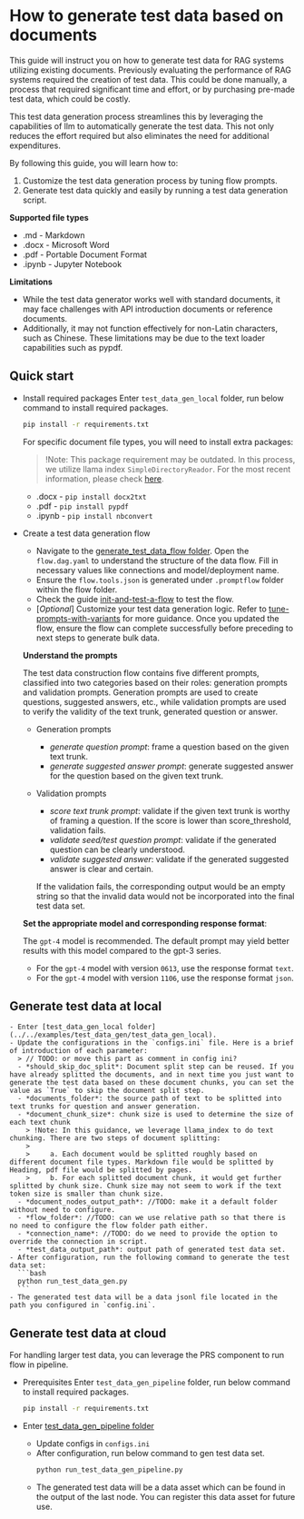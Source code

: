 # How to generate test data based on documents
This guide will instruct you on how to generate test data for RAG systems utilizing existing documents.
Previously evaluating the performance of RAG systems required the creation of test data. This could be done manually, a process that required significant time and effort, or by purchasing pre-made test data, which could be costly.

This test data generation process streamlines this by leveraging the capabilities of llm to automatically generate the test data. This not only reduces the effort required but also eliminates the need for additional expenditures.

By following this guide, you will learn how to:
1. Customize the test data generation process by tuning flow prompts.
2. Generate test data quickly and easily by running a test data generation script.

**Supported file types**
- .md - Markdown
- .docx - Microsoft Word
- .pdf - Portable Document Format
- .ipynb - Jupyter Notebook

**Limitations**

- While the test data generator works well with standard documents, it may face challenges with API introduction documents or reference documents.
- Additionally, it may not function effectively for non-Latin characters, such as Chinese. These limitations may be due to the text loader capabilities such as pypdf.

## Quick start
- Install required packages
Enter `test_data_gen_local` folder, run below command to install required packages.
  ```bash
  pip install -r requirements.txt
  ```

  For specific document file types, you will need to install extra packages:
  > !Note: This package requirement may be outdated. In this process, we utilize llama index `SimpleDirectoryReador`. For the most recent information, please check [here](https://docs.llamaindex.ai/en/stable/examples/data_connectors/simple_directory_reader.html).
  - .docx - `pip install docx2txt`
  - .pdf - `pip install pypdf`
  - .ipynb - `pip install nbconvert`

- Create a test data generation flow
  - Navigate to the [generate_test_data_flow folder](../../examples/gen_test_data/generate_test_data_flow/). Open the `flow.dag.yaml` to understand the structure of the data flow. Fill in necessary values like connections and model/deployment name.
  - Ensure the `flow.tools.json` is generated under `.promptflow` folder within the flow folder.
  - Check the guide [init-and-test-a-flow](https://microsoft.github.io/promptflow/how-to-guides/init-and-test-a-flow.html) to test the flow.
  - [*Optional*] Customize your test data generation logic. Refer to [tune-prompts-with-variants](https://microsoft.github.io/promptflow/how-to-guides/tune-prompts-with-variants.html) for more guidance. Once you updated the flow, ensure the flow can complete successfully before preceding to next steps to generate bulk data.
  
  **Understand the prompts**
  
  The test data construction flow contains five different prompts, classified into two categories based on their roles: generation prompts and validation prompts. Generation prompts are used to create questions, suggested answers, etc., while validation prompts are used to verify the validity of the text trunk, generated question or answer.
  - Generation prompts
    - *generate question prompt*: frame a question based on the given text trunk.
    - *generate suggested answer prompt*: generate suggested answer for the question based on the given text trunk.
  - Validation prompts
    - *score text trunk prompt*: validate if the given text trunk is worthy of framing a question. If the score is lower than score_threshold, validation fails.
    - *validate seed/test question prompt*: validate if the generated question can be clearly understood.
    - *validate suggested answer*: validate if the generated suggested answer is clear and certain.

    If the validation fails, the corresponding output would be an empty string so that the invalid data would not be incorporated into the final test data set.
  
  **Set the appropriate model and corresponding response format**:
  
  The `gpt-4` model is recommended. The default prompt may yield better results with this model compared to the gpt-3 series.
  - For the `gpt-4` model with version `0613`, use the response format `text`.
  - For the `gpt-4` model with version `1106`, use the response format `json`.

## Generate test data at local
    - Enter [test_data_gen_local folder](../../examples/test_data_gen/test_data_gen_local).
    - Update the configurations in the `configs.ini` file. Here is a brief of introduction of each parameter:
      > // TODO: or move this part as comment in config ini?
      - *should_skip_doc_split*: Document split step can be reused. If you have already splitted the documents, and in next time you just want to generate the test data based on these document chunks, you can set the value as `True` to skip the document split step.
      - *documents_folder*: the source path of text to be splitted into text trunks for question and answer generation.
      - *document_chunk_size*: chunk size is used to determine the size of each text chunk
        > !Note: In this guidance, we leverage llama_index to do text chunking. There are two steps of document splitting:
        >
        >     a. Each document would be splitted roughly based on different document file types. Markdown file would be splitted by Heading, pdf file would be splitted by pages.
        >     b. For each splitted document chunk, it would get further splitted by chunk size. Chunk size may not seem to work if the text token size is smaller than chunk size.
      - *document_nodes_output_path*: //TODO: make it a default folder without need to configure.
      - *flow_folder*: //TODO: can we use relative path so that there is no need to configure the flow folder path either.
      - *connection_name*: //TODO: do we need to provide the option to override the connection in script.
      - *test_data_output_path*: output path of generated test data set.
    - After configuration, run the following command to generate the test data set:
      ```bash
      python run_test_data_gen.py
      ```
    - The generated test data will be a data jsonl file located in the path you configured in `config.ini`.


## Generate test data at cloud
For handling larger test data, you can leverage the PRS component to run flow in pipeline.
- Prerequisites
  Enter `test_data_gen_pipeline` folder, run below command to install required packages.
  ```bash
  pip install -r requirements.txt
  ```

- Enter [test_data_gen_pipeline folder](../../examples/test_data_gen/test_data_gen_pipeline)
    - Update configs in `configs.ini`
    - After configuration, run below command to gen test data set.
      ```bash
      python run_test_data_gen_pipeline.py
      ```
    - The generated test data will be a data asset which can be found in the output of the last node. You can register this data asset for future use.
